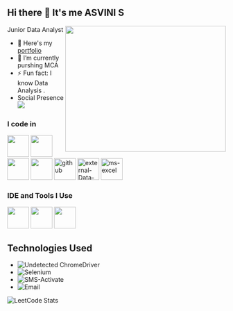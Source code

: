 
## Hi there 👋 It's me ASVINI S

Junior Data Analyst
<img align="right" width="370" height="290" src="https://i.pinimg.com/originals/47/f0/34/47f0342cec72b800463bf003eac1257e.gif">
- 🔭 Here's my [portfolio]()                                                 
- 🌱 I’m currently purshing MCA
- ⚡ Fun fact: I know Data Analysis .
- Social Presence
<br /> [<img src="https://img.shields.io/badge/LinkedIn-0077B5?style=for-the-badge&logo=linkedin&logoColor=white" />]([https://www.linkedin.com/in/illanchezian-s-1b9976322?](https://www.linkedin.com/in/asvinisekar2709/)utm_source=share&utm_campaign=share_via&utm_content=profile&utm_medium=android_app)

### I code in
<img height="50" width="50" src="https://img.icons8.com/color/48/000000/python.png" /> <img height="50" width="50" src="https://img.icons8.com/color/48/000000/html-5.png" /> 
<img height="50" width="50" src="https://img.icons8.com/color/48/000000/css3.png" /> <img height="50" width="50" src="https://img.icons8.com/color/48/000000/javascript.png"/>
<img width="50" height="50" src="https://img.icons8.com/ios-glyphs/60/github.png" alt="github"/> <img width="50" height="50" src="https://img.icons8.com/external-smashingstocks-flat-smashing-stocks/66/external-Data-Analyst-accounting-and-consulting-smashingstocks-flat-smashing-stocks-4.png" alt="external-Data-Analyst-accounting-and-consulting-smashingstocks-flat-smashing-stocks-4"/>
<img width="50" height="50" src="https://img.icons8.com/nolan/64/ms-excel.png" alt="ms-excel"/>

### IDE and Tools I Use
<img height="50" width="50" src="https://img.icons8.com/color/48/000000/visual-studio-code-2019.png"/> <img height="50" width="50" src="https://img.icons8.com/color/50/000000/git.png"/> 
 <img height="50" src="https://img.icons8.com/color/480/null/notion--v1.png" /> 
 
## Technologies Used 

- ![Undetected ChromeDriver](https://img.shields.io/badge/-Undetected_ChromeDriver-green)
- ![Selenium](https://img.shields.io/badge/-Selenium-blue)
- ![SMS-Activate](https://img.shields.io/badge/-SMSActivate-yellow)
- ![Email](https://img.shields.io/badge/-Email-red)



![LeetCode Stats](https://leetcard.jacoblin.cool/AsviniSekar?theme=forest&font=Sahitya&ext=activity)

